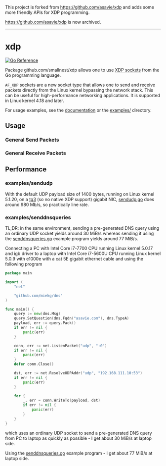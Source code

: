 This project is forked from https://github.com/asavie/xdp and adds some more friendly APIs for XDP programming.

https://github.com/asavie/xdp is now archived.

----

# xdp

[![Go Reference](https://pkg.go.dev/badge/github.com/smallnest/xdp.svg)](https://pkg.go.dev/github.com/smallnest/xdp)

Package github.com/smallnest/xdp allows one to use [XDP sockets](https://lwn.net/Articles/750845/) from the Go programming language.

`AF_XDP` sockets are a new socket type that allows one to send and receive packets directly from the Linux kernel bypassing the network stack. This can be useful for high-performance networking applications. It is supported in Linux kernel 4.18 and later.

For usage examples, see the [documentation](https://pkg.go.dev/github.com/smallnest/xdp) or the [examples/](https://github.com/smallnest/xdp/tree/master/examples) directory.

## Usage

### General Send Packets


### General Receive Packets





## Performance

### examples/sendudp

With the default UDP payload size of 1400 bytes, running on Linux kernel
5.1.20, on a
[tg3](https://github.com/torvalds/linux/blob/master/drivers/net/ethernet/broadcom/tg3.c)
(so no native XDP support) gigabit NIC,
[sendudp.go](https://github.com/asavie/xdp/blob/master/examples/sendudp/sendudp.go)
does around 980 Mb/s, so practically line rate.

### examples/senddnsqueries

TL;DR: in the same environment, sending a pre-generated DNS query using an
ordinary UDP socket yields around 30 MiB/s whereas sending it using the
[senddnsqueries.go](https://github.com/asavie/xdp/blob/master/examples/senddnsqueries/senddnsqueries.go)
example program yields around 77 MiB/s.

Connecting a PC with Intel Core i7-7700 CPU running Linux kernel 5.0.17 and igb
driver to a laptop with Intel Core i7-5600U CPU running Linux kernel 5.0.9 with
e1000e with a cat 5E gigabit ethernet cable and using the following program
```go
package main

import (
	"net"

	"github.com/miekg/dns"
)

func main() {
	query := new(dns.Msg)
	query.SetQuestion(dns.Fqdn("asavie.com"), dns.TypeA)
	payload, err := query.Pack()
	if err != nil {
		panic(err)
	}

	conn, err := net.ListenPacket("udp", ":0")
	if err != nil {
		panic(err)
	}
	defer conn.Close()

	dst, err := net.ResolveUDPAddr("udp", "192.168.111.10:53")
	if err != nil {
		panic(err)
	}

	for {
		_, err = conn.WriteTo(payload, dst)
		if err != nil {
			panic(err)
		}
	}
}
```
which uses an ordinary UDP socket to send a pre-generated DNS query from PC to
laptop as quickly as possible - I get about 30 MiB/s at laptop side.

Using the [senddnsqueries.go](https://github.com/asavie/xdp/blob/master/examples/senddnsqueries/senddnsqueries.go)
example program - I get about 77 MiB/s at laptop side.

